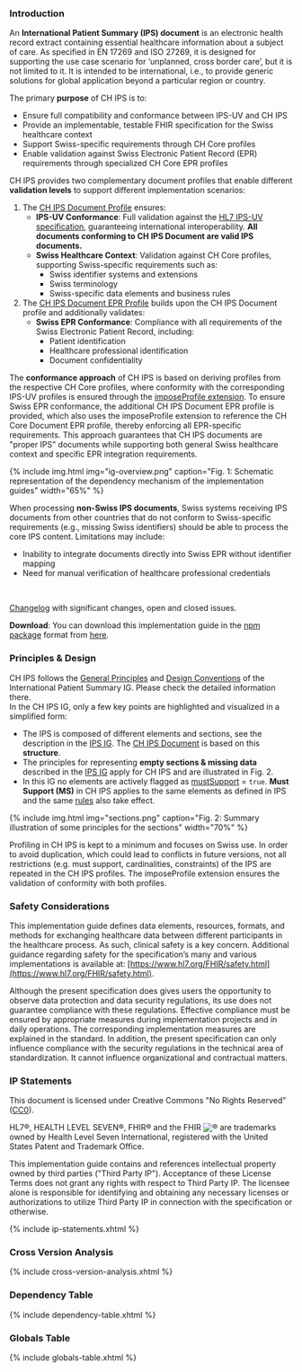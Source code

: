 ### Introduction
An **International Patient Summary (IPS) document** is an electronic health record extract containing essential healthcare information about a subject of care. As specified in EN 17269 and ISO 27269, it is designed for supporting the use case scenario for ‘unplanned, cross border care’, but it is not limited to it. It is intended to be international, i.e., to provide generic solutions for global application beyond a particular region or country.  

The primary **purpose** of CH IPS is to:
* Ensure full compatibility and conformance between IPS-UV and CH IPS
* Provide an implementable, testable FHIR specification for the Swiss healthcare context
* Support Swiss-specific requirements through CH Core profiles
* Enable validation against Swiss Electronic Patient Record (EPR) requirements through specialized CH Core EPR profiles

CH IPS provides two complementary document profiles that enable different **validation levels** to support different implementation scenarios:
1. The [CH IPS Document Profile](StructureDefinition-ch-ips-document.html) ensures:
   * **IPS-UV Conformance**: Full validation against the [HL7 IPS-UV specification](https://hl7.org/fhir/uv/ips/STU2/), guaranteeing international interoperability. **All documents conforming to CH IPS Document are valid IPS documents.**
   * **Swiss Healthcare Context**: Validation against CH Core profiles, supporting Swiss-specific requirements such as:
      * Swiss identifier systems and extensions
      * Swiss terminology
      * Swiss-specific data elements and business rules
2. The [CH IPS Document EPR Profile](StructureDefinition-ch-ips-document-epr.html) builds upon the CH IPS Document profile and additionally validates:
   * **Swiss EPR Conformance**: Compliance with all requirements of the Swiss Electronic Patient Record, including:
      * Patient identification 
      * Healthcare professional identification
      * Document confidentiality

The **conformance approach** of CH IPS is based on deriving profiles from the respective CH Core profiles, where conformity with the corresponding IPS-UV profiles is ensured through the [imposeProfile extension](https://hl7.org/fhir/extensions/StructureDefinition-structuredefinition-imposeProfile.html). To ensure Swiss EPR conformance, the additional CH IPS Document EPR profile is provided, which also uses the imposeProfile extension to reference the CH Core Document EPR profile, thereby enforcing all EPR-specific requirements. This approach guarantees that CH IPS documents are "proper IPS" documents while supporting both general Swiss healthcare context and specific EPR integration requirements.

{% include img.html img="ig-overview.png" caption="Fig. 1: Schematic representation of the dependency mechanism of the implementation guides" width="65%" %}

When processing **non-Swiss IPS documents**, Swiss systems receiving IPS documents from other countries that do not conform to Swiss-specific requirements (e.g., missing Swiss identifiers) should be able to process the core IPS content. Limitations may include:
* Inability to integrate documents directly into Swiss EPR without identifier mapping
* Need for manual verification of healthcare professional credentials

<br>

<div markdown="1" class="stu-note">

[Changelog](changelog.html) with significant changes, open and closed issues.

</div>

**Download**: You can download this implementation guide in the [npm package](https://confluence.hl7.org/display/FHIR/NPM+Package+Specification) format from [here](package.tgz).

### Principles & Design
CH IPS follows the [General Principles](https://hl7.org/fhir/uv/ips/STU2/General-Principles.html) and [Design Conventions](https://hl7.org/fhir/uv/ips/STU2/Design-Conventions.html) of the International Patient Summary IG. Please check the detailed information there.    
In the CH IPS IG, only a few key points are highlighted and visualized in a simplified form:
* The IPS is composed of different elements and sections, see the description in the [IPS IG](https://hl7.org/fhir/uv/ips/STU2/Structure-of-the-International-Patient-Summary.html). The [CH IPS Document](document.html) is based on this **structure**.
* The principles for representing **empty sections & missing data** described in the [IPS IG](https://hl7.org/fhir/uv/ips/STU2/Design-Conventions.html#empty-sections--missing-data) apply for CH IPS and are illustrated in Fig. 2.
* In this IG no elements are actively flagged as [mustSupport](https://hl7.org/fhir/r4/conformance-rules.html#mustSupport) = `true`. **Must Support (MS)** in CH IPS applies to the same elements as defined in IPS and the same [rules](https://hl7.org/fhir/uv/ips/STU2/Design-Conventions.html#must-support) also take effect.

{% include img.html img="sections.png" caption="Fig. 2: Summary illustration of some principles for the sections" width="70%" %}

Profiling in CH IPS is kept to a minimum and focuses on Swiss use. In order to avoid duplication, which could lead to conflicts in future versions, not all restrictions (e.g. must support, cardinalities, constraints) of the IPS are repeated in the CH IPS profiles. The imposeProfile extension ensures the validation of conformity with both profiles.

### Safety Considerations
This implementation guide defines data elements, resources, formats, and methods for exchanging healthcare data between different participants in the healthcare process. As such, clinical safety is a key concern. Additional guidance regarding safety for the specification’s many and various implementations is available at: [https://www.hl7.org/FHIR/safety.html](https://www.hl7.org/FHIR/safety.html).

Although the present specification does gives users the opportunity to observe data protection and data security regulations, its use does not guarantee compliance with these regulations. Effective compliance must be ensured by appropriate measures during implementation projects and in daily operations. The corresponding implementation measures are explained in the standard. 
In addition, the present specification can only influence compliance with the security regulations in the technical area of standardization. It cannot influence organizational and contractual matters.

### IP Statements
This document is licensed under Creative Commons "No Rights Reserved" ([CC0](https://creativecommons.org/publicdomain/zero/1.0/)).

HL7®, HEALTH LEVEL SEVEN®, FHIR® and the FHIR <img src="icon-fhir-16.png" style="float: none; margin: 0px; padding: 0px; vertical-align: bottom"/>&reg; are trademarks owned by Health Level Seven International, registered with the United States Patent and Trademark Office.

This implementation guide contains and references intellectual property owned by third parties ("Third Party IP"). Acceptance of these License Terms does not grant any rights with respect to Third Party IP. The licensee alone is responsible for identifying and obtaining any necessary licenses or authorizations to utilize Third Party IP in connection with the specification or otherwise.

{% include ip-statements.xhtml %}

### Cross Version Analysis

{% include cross-version-analysis.xhtml %}

### Dependency Table

{% include dependency-table.xhtml %}

### Globals Table

{% include globals-table.xhtml %}